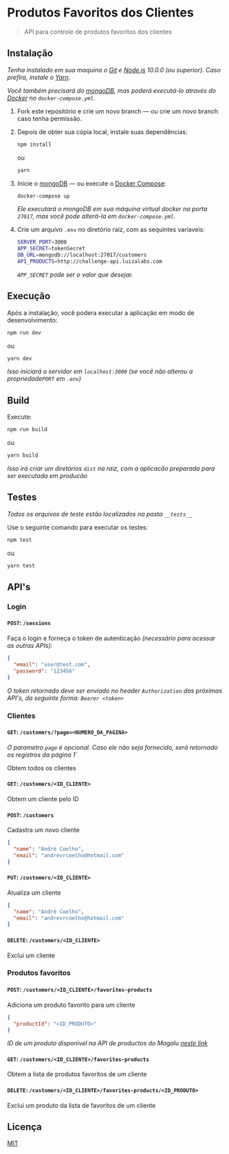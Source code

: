# Produtos Favoritos dos Clientes

> API para controle de produtos favoritos dos clientes

## Instalação

_Tenha instalado em sua maquina o [Git](http://git-scm.com/) e [Node.js](http://nodejs.org/) 10.0.0 (ou superior). Caso prefira, instale o [Yarn](https://yarnpkg.com/)._

_Você também precisará do [mongoDB](https://www.mongodb.com/), mas poderá executá-lo através do [Docker](https://www.docker.com/) no `docker-compose.yml`._

1. Fork este repositório e crie um novo branch — ou crie um novo branch caso tenha permissão.

2. Depois de obter sua cópia local, instale suas dependências:

   ```sh
   npm install
   ```

   ou

   ```sh
   yarn
   ```

3. Inicie o [mongoDB](https://www.mongodb.com/) — ou execute o [Docker Compose](https://docs.docker.com/compose/):

   ```sh
   docker-compose up
   ```

   _Ele executará o mongoDB em sua máquina virtual docker na porta `27017`, mas você pode alterá-la em `docker-compose.yml`._

4. Crie um arquivo `.env` no diretório raiz, com as sequintes variaveis:

   ```sh
   SERVER_PORT=3000
   APP_SECRET=tokenSecret
   DB_URL=mongodb://localhost:27017/customers
   API_PRODUCTS=http://challenge-api.luizalabs.com
   ```

   _`APP_SECRET` pode ser o valor que desejar._

## Execução

Após a instalação, você podera executar a aplicação em modo de desenvolvimento:

```sh
npm run dev
```

ou

```sh
yarn dev
```

_Isso iniciará o servidor em `localhost:3000` (se você não alterou a propriedade`PORT` em `.env`)_

## Build

Execute:

```sh
npm run build
```

ou

```sh
yarn build
```

_Isso irá criar um diretórios `dist` na raiz, com a aplicacão preparada para ser executada em producão_

## Testes

_Todos os arquivos de teste estão localizados na pasta `__tests__`_

Use o seguinte comando para executar os testes:

```sh
npm test
```

ou

```sh
yarn test
```

## API's

### Login

#### `POST`: `/sessions`

Faça o login e forneça o token de autenticação _(necessário para acessar as outras APIs)_:

```json
{
  "email": "user@test.com",
  "password": "123456"
}
```

_O token retornado deve ser enviado no header `Authorization` das próximas API's, da seguinte forma: `Bearer <token>`_

### Clientes

#### `GET`: `/customers/?page=<NUMERO_DA_PAGINA>`

_O parametro `page` é opcional. Caso ele não seja fornecido, será retornado os registros da página 1`_

Obtem todos os clientes

#### `GET`: `/customers/<ID_CLIENTE>`

Obtem um cliente pelo ID

#### `POST`: `/customers`

Cadastra um novo cliente

```json
{
  "name": "André Coelho",
  "email": "andrevrcoelho@hotmail.com"
}
```

#### `PUT`: `/customers/<ID_CLIENTE>`

Atualiza um cliente

```json
{
  "name": "André Coelho",
  "email": "andrevrcoelho@hotmail.com"
}
```

#### `DELETE`: `/customers/<ID_CLIENTE>`

Exclui um cliente

### Produtos favoritos

#### `POST`: `/customers/<ID_CLIENTE>/favorites-products`

Adiciona um produto favorito para um cliente

```json
{
  "productId": "<ID_PRODUTO>"
}
```

_ID de um produto disponivel na API de productos do Magalu [neste link](http://challenge-api.luizalabs.com/api/product/?page=1)_

#### `GET`: `/customers/<ID_CLIENTE>/favorites-products`

Obtem a lista de produtos favoritos de um cliente

#### `DELETE`: `/customers/<ID_CLIENTE>/favorites-products/<ID_PRODUTO>`

Exclui um produto da lista de favoritos de um cliente

## Licença

[MIT](https://opensource.org/licenses/MIT)
